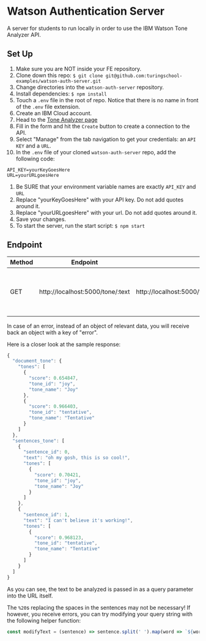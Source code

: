 # Watson Authentication Server

A server for students to run locally in order to use the IBM Watson Tone Analyzer API.

## Set Up

1. Make sure you are NOT inside your FE repository.
1. Clone down this repo: `$ git clone git@github.com:turingschool-examples/watson-auth-server.git`
1. Change directories into the `watson-auth-server` repository.
1. Install dependencies: `$ npm install`
1. Touch a `.env` file in the root of repo. Notice that there is no name in front of the `.env` file extension.
1. Create an IBM Cloud account.
1. Head to the [Tone Analyzer page](https://cloud.ibm.com/catalog/services/tone-analyzer)
1. Fill in the form and hit the `Create` button to create a connection to the API.
1. Select "Manage" from the tab navigation to get your credentials: an `API KEY` and a `URL`. 
1. In the `.env` file of your cloned `watson-auth-server` repo, add the following code:

  ```
  API_KEY=yourKeyGoesHere
  URL=yourURLgoesHere
  ```

1. Be SURE that your environment variable names are exactly `API_KEY` and `URL`
1. Replace "yourKeyGoesHere" with your API key. Do not add quotes around it.
1. Replace "yourURLgoesHere" with your url. Do not add quotes around it.
1. Save your changes.
1. To start the server, run the start script: `$ npm start`

## Endpoint

| Method | Endpoint                         | Sample Request                                               | Sample Response                                              |
| ------ | -------------------------------- | ------------------------------------------------------------ | ------------------------------------------------------------ |
| GET    | http://localhost:5000/tone/:text | http://localhost:5000/tone/oh%20my%20gosh,%20this%20is%20so%20cool!%20I%20can't%20believe%20it's%20working! | {"document_tone":{"tones":[{"score":0.654847,"tone_id":"joy","tone_name":"Joy"},{"score":0.966403,"tone_id":"tentative","tone_name":"Tentative"}]},"sentences_tone":[{"sentence_id":0,"text":"oh my gosh, this is so cool!","tones":[{"score":0.70421,"tone_id":"joy","tone_name":"Joy"}]},{"sentence_id":1,"text":"I can't believe it's working!","tones":[{"score":0.968123,"tone_id":"tentative","tone_name":"Tentative"}]}]} |

In case of an error, instead of an object of relevant data, you will receive back an object with a key of "error".

Here is a closer look at the sample response:

```js
{
  "document_tone": {
    "tones": [
      {
        "score": 0.654847,
        "tone_id": "joy",
        "tone_name": "Joy"
      },
      {
        "score": 0.966403,
        "tone_id": "tentative",
        "tone_name": "Tentative"
      }
    ]
  },
  "sentences_tone": [
    {
      "sentence_id": 0,
      "text": "oh my gosh, this is so cool!",
      "tones": [
        {
          "score": 0.70421,
          "tone_id": "joy",
          "tone_name": "Joy"
        }
      ]
    },
    {
      "sentence_id": 1,
      "text": "I can't believe it's working!",
      "tones": [
        {
          "score": 0.968123,
          "tone_id": "tentative",
          "tone_name": "Tentative"
        }
      ]
    }
  ]
}
```

As you can see, the text to be analyzed is passed in as a query parameter into the URL itself.

The `%20`s replacing the spaces in the sentences may not be necessary! If however, you receive errors, you can try modifying your query string with the following helper function:

```js
const modifyText = (sentence) => sentence.split(' ').map(word => `${word}%20`).reduce((sentence, word) => sentence + word, '');
```

